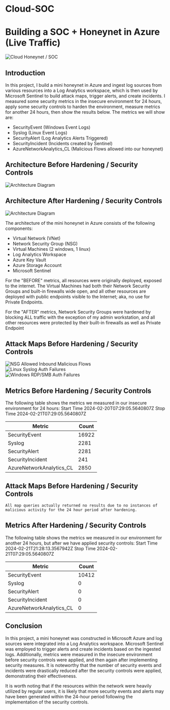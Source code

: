 # Cloud-SOC
# Building a SOC + Honeynet in Azure (Live Traffic)
![Cloud Honeynet / SOC](https://github.com/julio1415/Cloud-SOC/assets/113144448/d3a48336-599f-43d3-92ae-cb9ad4af8e11)


## Introduction

In this project, I build a mini honeynet in Azure and ingest log sources from various resources into a Log Analytics workspace, which is then used by Microsoft Sentinel to build attack maps, trigger alerts, and create incidents. I measured some security metrics in the insecure environment for 24 hours, apply some security controls to harden the environment, measure metrics for another 24 hours, then show the results below. The metrics we will show are:

- SecurityEvent (Windows Event Logs)
- Syslog (Linux Event Logs)
- SecurityAlert (Log Analytics Alerts Triggered)
- SecurityIncident (Incidents created by Sentinel)
- AzureNetworkAnalytics_CL (Malicious Flows allowed into our honeynet)

## Architecture Before Hardening / Security Controls
![Architecture Diagram](https://i.imgur.com/aBDwnKb.jpg)

## Architecture After Hardening / Security Controls
![Architecture Diagram](https://i.imgur.com/YQNa9Pp.jpg)

The architecture of the mini honeynet in Azure consists of the following components:

- Virtual Network (VNet)
- Network Security Group (NSG)
- Virtual Machines (2 windows, 1 linux)
- Log Analytics Workspace
- Azure Key Vault
- Azure Storage Account
- Microsoft Sentinel

For the "BEFORE" metrics, all resources were originally deployed, exposed to the internet. The Virtual Machines had both their Network Security Groups and built-in firewalls wide open, and all other resources are deployed with public endpoints visible to the Internet; aka, no use for Private Endpoints.

For the "AFTER" metrics, Network Security Groups were hardened by blocking ALL traffic with the exception of my admin workstation, and all other resources were protected by their built-in firewalls as well as Private Endpoint

## Attack Maps Before Hardening / Security Controls
![NSG Allowed Inbound Malicious Flows](https://github.com/julio1415/Cloud-SOC/assets/113144448/22cf4924-ade2-454d-8aa1-8834fa21c01b)
<br>
![Linux Syslog Auth Failures](https://github.com/julio1415/Cloud-SOC/assets/113144448/4ba05913-76b0-4e17-897d-dfe0327b29c3)
<br>
![Windows RDP/SMB Auth Failures](https://github.com/julio1415/Cloud-SOC/assets/113144448/5eafca3c-3604-4602-9086-fdbfe9b59191)
<br>

## Metrics Before Hardening / Security Controls

The following table shows the metrics we measured in our insecure environment for 24 hours:
  Start Time 2024-02-20T07:29:05.5640807Z
  Stop Time 2024-02-21T07:29:05.5640807Z

| Metric                   | Count
| ------------------------ | -----
| SecurityEvent            | 16922
| Syslog                   | 2281
| SecurityAlert            | 2281
| SecurityIncident         | 241
| AzureNetworkAnalytics_CL | 2850

## Attack Maps Before Hardening / Security Controls

```All map queries actually returned no results due to no instances of malicious activity for the 24 hour period after hardening.```

## Metrics After Hardening / Security Controls

The following table shows the metrics we measured in our environment for another 24 hours, but after we have applied security controls:
  Start Time 2024-02-21T21:28:13.3567942Z
  Stop Time	2024-02-21T07:29:05.5640807Z

| Metric                   | Count
| ------------------------ | -----
| SecurityEvent            | 10412
| Syslog                   | 0
| SecurityAlert            | 0
| SecurityIncident         | 0
| AzureNetworkAnalytics_CL | 0

## Conclusion

In this project, a mini honeynet was constructed in Microsoft Azure and log sources were integrated into a Log Analytics workspace. Microsoft Sentinel was employed to trigger alerts and create incidents based on the ingested logs. Additionally, metrics were measured in the insecure environment before security controls were applied, and then again after implementing security measures. It is noteworthy that the number of security events and incidents were drastically reduced after the security controls were applied, demonstrating their effectiveness.

It is worth noting that if the resources within the network were heavily utilized by regular users, it is likely that more security events and alerts may have been generated within the 24-hour period following the implementation of the security controls.
